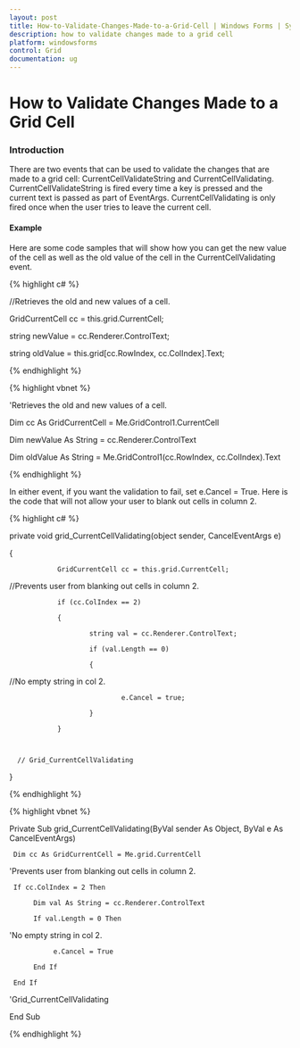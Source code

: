 ```yaml
---
layout: post
title: How-to-Validate-Changes-Made-to-a-Grid-Cell | Windows Forms | Syncfusion
description: how to validate changes made to a grid cell
platform: windowsforms
control: Grid
documentation: ug
---
```


# How to Validate Changes Made to a Grid Cell

### Introduction

There are two events that can be used to validate the changes that are made to a grid cell: CurrentCellValidateString and CurrentCellValidating. CurrentCellValidateString is fired every time a key is pressed and the current text is passed as part of EventArgs. CurrentCellValidating is only fired once when the user tries to leave the current cell. 


#### Example

Here are some code samples that will show how you can get the new value of the cell as well as the old value of the cell in the CurrentCellValidating event.

{% highlight c# %}



//Retrieves the old and new values of a cell.

GridCurrentCell cc = this.grid.CurrentCell;

string newValue = cc.Renderer.ControlText;

string oldValue = this.grid[cc.RowIndex, cc.ColIndex].Text;

{% endhighlight %}

{% highlight vbnet %}



'Retrieves the old and new values of a cell.

Dim cc As GridCurrentCell = Me.GridControl1.CurrentCell

Dim newValue As String = cc.Renderer.ControlText

Dim oldValue As String = Me.GridControl1(cc.RowIndex, cc.ColIndex).Text

{% endhighlight %}

In either event, if you want the validation to fail, set e.Cancel = True. Here is the code that will not allow your user to blank out cells in column 2.

{% highlight c# %}



private void grid_CurrentCellValidating(object sender, CancelEventArgs e)

{

                GridCurrentCell cc = this.grid.CurrentCell;



//Prevents user from blanking out cells in column 2.

                if (cc.ColIndex == 2)

                {

                        string val = cc.Renderer.ControlText;

                        if (val.Length == 0)

                        {



//No empty string in col 2.

                                e.Cancel = true;

                        }

                }



      // Grid_CurrentCellValidating

} 

{% endhighlight %}

{% highlight vbnet %}



Private Sub grid_CurrentCellValidating(ByVal sender As Object, ByVal e As CancelEventArgs)

     Dim cc As GridCurrentCell = Me.grid.CurrentCell



'Prevents user from blanking out cells in column 2.

     If cc.ColIndex = 2 Then

          Dim val As String = cc.Renderer.ControlText

          If val.Length = 0 Then



'No empty string in col 2.

               e.Cancel = True 

          End If

     End If



'Grid_CurrentCellValidating

End Sub 

{% endhighlight %}


